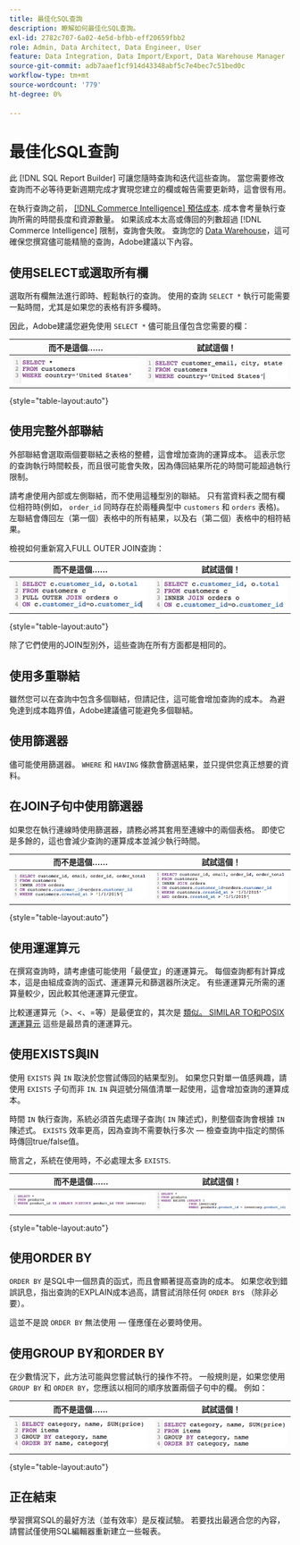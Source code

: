 ```yaml
---
title: 最佳化SQL查詢
description: 瞭解如何最佳化SQL查詢。
exl-id: 2782c707-6a02-4e5d-bfbb-eff20659fbb2
role: Admin, Data Architect, Data Engineer, User
feature: Data Integration, Data Import/Export, Data Warehouse Manager
source-git-commit: adb7aaef1cf914d43348abf5c7e4bec7c51bed0c
workflow-type: tm+mt
source-wordcount: '779'
ht-degree: 0%

---
```


# 最佳化SQL查詢

此 [!DNL SQL Report Builder] 可讓您隨時查詢和迭代這些查詢。 當您需要修改查詢而不必等待更新週期完成才實現您建立的欄或報告需要更新時，這會很有用。

在執行查詢之前， [[!DNL Commerce Intelligence] 預估成本](https://experienceleague.adobe.com/docs/commerce-knowledge-base/kb/troubleshooting/miscellaneous/sql-queries-explain-cost-errors.html). 成本會考量執行查詢所需的時間長度和資源數量。 如果該成本太高或傳回的列數超過 [!DNL Commerce Intelligence] 限制，查詢會失敗。 查詢您的 [Data Warehouse](../data-analyst/data-warehouse-mgr/tour-dwm.md)，這可確保您撰寫儘可能精簡的查詢，Adobe建議以下內容。

## 使用SELECT或選取所有欄

選取所有欄無法進行即時、輕鬆執行的查詢。 使用的查詢 `SELECT *` 執行可能需要一點時間，尤其是如果您的表格有許多欄時。

因此，Adobe建議您避免使用 `SELECT *` 儘可能且僅包含您需要的欄：

| **而不是這個……** | **試試這個！** |
|-----|-----|
| ![](../../mbi/assets/Select_all_1.png) | ![](../../mbi/assets/Select_all_2.png) |

{style="table-layout:auto"}

## 使用完整外部聯結

外部聯結會選取兩個要聯結之表格的整體，這會增加查詢的運算成本。 這表示您的查詢執行時間較長，而且很可能會失敗，因為傳回結果所花的時間可能超過執行限制。

請考慮使用內部或左側聯結，而不使用這種型別的聯結。 只有當資料表之間有欄位相符時(例如， `order_id` 同時存在於兩種典型中 `customers` 和 `orders` 表格)。 左聯結會傳回左（第一個）表格中的所有結果，以及右（第二個）表格中的相符結果。

檢視如何重新寫入FULL OUTER JOIN查詢：

| **而不是這個……** | **試試這個！** |
|-----|-----|
| ![](../../mbi/assets/Full_Outer_Join_1.png) | ![](../../mbi/assets/Full_Outer_Join_2.png) |

{style="table-layout:auto"}

除了它們使用的JOIN型別外，這些查詢在所有方面都是相同的。

## 使用多重聯結

雖然您可以在查詢中包含多個聯結，但請記住，這可能會增加查詢的成本。 為避免達到成本臨界值，Adobe建議儘可能避免多個聯結。

## 使用篩選器

儘可能使用篩選器。 `WHERE` 和 `HAVING` 條款會篩選結果，並只提供您真正想要的資料。

## 在JOIN子句中使用篩選器

如果您在執行連線時使用篩選器，請務必將其套用至連線中的兩個表格。 即使它是多餘的，這也會減少查詢的運算成本並減少執行時間。

| **而不是這個……** | **試試這個！** |
|-----|-----|
| ![](../../mbi/assets/Join_filters_1.png) | ![](../../mbi/assets/Join_filters_2.png) |

{style="table-layout:auto"}

## 使用運運算元

在撰寫查詢時，請考慮儘可能使用「最便宜」的運運算元。 每個查詢都有計算成本，這是由組成查詢的函式、運運算元和篩選器所決定。 有些運運算元所需的運算量較少，因此較其他運運算元便宜。

比較運運算元（>、&lt;、=等）是最便宜的，其次是 [類似。 SIMILAR TO和POSIX運運算元](https://www.postgresql.org/docs/9.5/functions-matching.html) 這些是最昂貴的運運算元。

## 使用EXISTS與IN

使用 `EXISTS` 與 `IN` 取決於您嘗試傳回的結果型別。 如果您只對單一值感興趣，請使用 `EXISTS` 子句而非 `IN`. `IN` 與逗號分隔值清單一起使用，這會增加查詢的運算成本。

時間 `IN` 執行查詢，系統必須首先處理子查詢( `IN` 陳述式)，則整個查詢會根據 `IN` 陳述式。 `EXISTS` 效率更高，因為查詢不需要執行多次 — 檢查查詢中指定的關係時傳回true/false值。

簡言之，系統在使用時，不必處理太多 `EXISTS`.

| **而不是這個……** | **試試這個！** |
|-----|-----|
| ![](../../mbi/assets/Exists_1.png) | ![](../../mbi/assets/Exists_2.png) |

{style="table-layout:auto"}

## 使用ORDER BY

`ORDER BY` 是SQL中一個昂貴的函式，而且會顯著提高查詢的成本。 如果您收到錯誤訊息，指出查詢的EXPLAIN成本過高，請嘗試消除任何 `ORDER BY`s （除非必要）。

這並不是說 `ORDER BY` 無法使用 — 僅應僅在必要時使用。

## 使用GROUP BY和ORDER BY

在少數情況下，此方法可能與您嘗試執行的操作不符。 一般規則是，如果您使用 `GROUP BY` 和 `ORDER BY`，您應該以相同的順序放置兩個子句中的欄。 例如：

| **而不是這個……** | **試試這個！** |
|-----|-----|
| ![](../../mbi/assets/Group_by_2.png) | ![](../../mbi/assets/Group_by_1.png) |

{style="table-layout:auto"}

## 正在結束

學習撰寫SQL的最好方法（並有效率）是反複試驗。 若要找出最適合您的內容，請嘗試僅使用SQL編輯器重新建立一些報表。
